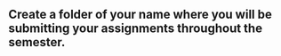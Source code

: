 ## Create a folder of your name where you will be submitting your assignments throughout the semester.
